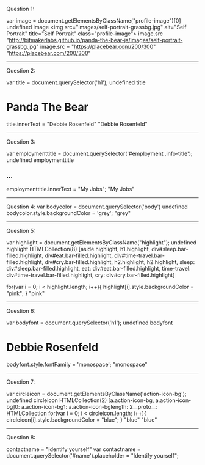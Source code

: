Question 1:

var image = document.getElementsByClassName("profile-image")[0]
undefined
image
<img src=​"images/​self-portrait-grassbg.jpg" alt=​"Self Portrait" title=​"Self Portrait" class=​"profile-image">​
image.src
"http://bitmakerlabs.github.io/panda-the-bear-js/images/self-portrait-grassbg.jpg"
image.src = "https://placebear.com/200/300"
"https://placebear.com/200/300"

-----------------------------------------------------------

Question 2:

var title = document.querySelector('h1');
undefined
title
<h1 class=​"highlight">​Panda The Bear​</h1>​
title.innerText = "Debbie Rosenfeld"
"Debbie Rosenfeld"

-----------------------------------------

Question 3:

var employmenttitle = document.querySelector('#employment .info-title');
undefined
employmenttitle
<h3 class=​"info-title">​…​</h3>​
employmenttitle.innerText = "My Jobs";
"My Jobs"

-----------------------------------------------------

Question 4:
var bodycolor = document.querySelector('body')
undefined
bodycolor.style.backgroundColor = 'grey';
"grey"

-------------------------------------------------------

Question 5:

var highlight = document.getElementsByClassName("highlight");
undefined
highlight
HTMLCollection(8) [aside.highlight, h1.highlight, div#sleep.bar-filled.highlight, div#eat.bar-filled.highlight, div#time-travel.bar-filled.highlight, div#cry.bar-filled.highlight, h2.highlight, h2.highlight, sleep: div#sleep.bar-filled.highlight, eat: div#eat.bar-filled.highlight, time-travel: div#time-travel.bar-filled.highlight, cry: div#cry.bar-filled.highlight]

for(var i = 0; i < highlight.length; i++){ highlight[i].style.backgroundColor = "pink"; }
"pink"

------------------------------------------------------------

Question 6:

var bodyfont = document.querySelector('h1');
undefined
bodyfont
<h1 class=​"highlight" style=​"background-color:​ pink;​">​Debbie Rosenfeld​</h1>​
bodyfont.style.fontFamily = 'monospace';
"monospace"

------------------------------------------------------------

Question 7:

var circleicon = document.getElementsByClassName('action-icon-bg');
undefined
circleicon
HTMLCollection(2) [a.action-icon-bg, a.action-icon-bg]0: a.action-icon-bg1: a.action-icon-bglength: 2__proto__: HTMLCollection
for(var i = 0; i < circleicon.length; i++){ circleicon[i].style.backgroundColor = "blue"; }
"blue"
"blue"

--------------------------------------------------------

Question 8:

contactname = "Identify yourself"
var contactname = document.querySelector('#name').placeholder = "Identify yourself";

